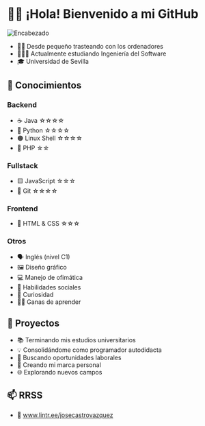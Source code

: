 # 👋🏻 ¡Hola! Bienvenido a mi GitHub
![Encabezado](https://pbs.twimg.com/profile_banners/1380478573341982720/1617968218/600x200)
- 👦🏻 Desde pequeño trasteando con los ordenadores
- 👨🏻‍💻 Actualmente estudiando Ingeniería del Software
- 🎓 Universidad de Sevilla

## 🔧 Conocimientos
### Backend
- ☕ Java ☆☆☆☆
- 🐍 Python ☆☆☆☆
- 🟠 Linux Shell ☆☆☆☆
- 🔵 PHP ☆☆
### Fullstack
- 🟨 JavaScript ☆☆☆
- 🔶 Git ☆☆☆☆
### Frontend
- 🔰 HTML & CSS ☆☆☆
### Otros
- 🗣 Inglés (nivel C1)
- 🖼️ Diseño gráfico
- 💻 Manejo de ofimática
- 👥 Habilidades sociales
- 🤔 Curiosidad
- 👍🏻 Ganas de aprender

## 🧪 Proyectos
- 📚 Terminando mis estudios universitarios
- 💡 Consolidándome como programador autodidacta
- 🔎 Buscando oportunidades laborales
- 🌱 Creando mi marca personal
- 🌐 Explorando nuevos campos

## 📫 RRSS
- 🔗 www.lintr.ee/josecastrovazquez
